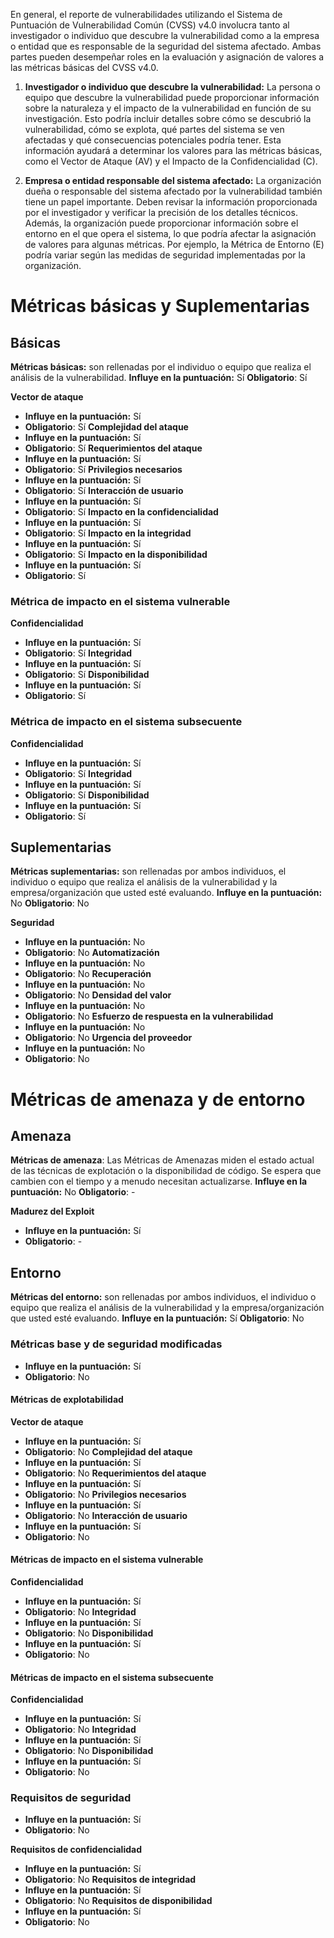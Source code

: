 En general, el reporte de vulnerabilidades utilizando el Sistema de Puntuación de Vulnerabilidad Común (CVSS) v4.0 involucra tanto al investigador o individuo que descubre la vulnerabilidad como a la empresa o entidad que es responsable de la seguridad del sistema afectado. Ambas partes pueden desempeñar roles en la evaluación y asignación de valores a las métricas básicas del CVSS v4.0.

1. **Investigador o individuo que descubre la vulnerabilidad:** La persona o equipo que descubre la vulnerabilidad puede proporcionar información sobre la naturaleza y el impacto de la vulnerabilidad en función de su investigación. Esto podría incluir detalles sobre cómo se descubrió la vulnerabilidad, cómo se explota, qué partes del sistema se ven afectadas y qué consecuencias potenciales podría tener. Esta información ayudará a determinar los valores para las métricas básicas, como el Vector de Ataque (AV) y el Impacto de la Confidencialidad (C).
   
2. **Empresa o entidad responsable del sistema afectado:** La organización dueña o responsable del sistema afectado por la vulnerabilidad también tiene un papel importante. Deben revisar la información proporcionada por el investigador y verificar la precisión de los detalles técnicos. Además, la organización puede proporcionar información sobre el entorno en el que opera el sistema, lo que podría afectar la asignación de valores para algunas métricas. Por ejemplo, la Métrica de Entorno (E) podría variar según las medidas de seguridad implementadas por la organización.

# Métricas básicas y Suplementarias
## Básicas
**Métricas básicas:** son rellenadas por el individuo o equipo que realiza el análisis de la vulnerabilidad.
**Influye en la puntuación:** Sí
**Obligatorio**: Sí

**Vector de ataque**
- **Influye en la puntuación:** Sí
- **Obligatorio**: Sí
**Complejidad del ataque**
- **Influye en la puntuación:** Sí
- **Obligatorio**: Sí
**Requerimientos del ataque**
- **Influye en la puntuación:** Sí
- **Obligatorio**: Sí
**Privilegios necesarios**
- **Influye en la puntuación:** Sí
- **Obligatorio**: Sí
**Interacción de usuario**
- **Influye en la puntuación:** Sí
- **Obligatorio**: Sí
**Impacto en la confidencialidad**
- **Influye en la puntuación:** Sí
- **Obligatorio**: Sí
**Impacto en la integridad**
- **Influye en la puntuación:** Sí
- **Obligatorio**: Sí
**Impacto en la disponibilidad**
- **Influye en la puntuación:** Sí
- **Obligatorio**: Sí
### Métrica de impacto en el sistema vulnerable
**Confidencialidad**
- **Influye en la puntuación:** Sí
- **Obligatorio**: Sí
**Integridad**
- **Influye en la puntuación:** Sí
- **Obligatorio**: Sí
**Disponibilidad**
- **Influye en la puntuación:** Sí
- **Obligatorio**: Sí

### Métrica de impacto en el sistema subsecuente
**Confidencialidad**
- **Influye en la puntuación:** Sí
- **Obligatorio**: Sí
**Integridad**
- **Influye en la puntuación:** Sí
- **Obligatorio**: Sí
**Disponibilidad**
- **Influye en la puntuación:** Sí
- **Obligatorio**: Sí

## Suplementarias
**Métricas suplementarias:** son rellenadas por ambos individuos, el individuo o equipo que realiza el análisis de la vulnerabilidad y la empresa/organización que usted esté evaluando.
**Influye en la puntuación:** No
**Obligatorio**: No

**Seguridad**
- **Influye en la puntuación:** No
- **Obligatorio**: No
**Automatización**
- **Influye en la puntuación:** No
- **Obligatorio**: No
**Recuperación**
- **Influye en la puntuación:** No
- **Obligatorio**: No
**Densidad del valor**
- **Influye en la puntuación:** No
- **Obligatorio**: No
**Esfuerzo de respuesta en la vulnerabilidad**
- **Influye en la puntuación:** No
- **Obligatorio**: No
**Urgencia del proveedor**
- **Influye en la puntuación:** No
- **Obligatorio**: No
# Métricas de amenaza y de entorno
## Amenaza
**Métricas de amenaza**: Las Métricas de Amenazas miden el estado actual de las técnicas de explotación o la disponibilidad de código. Se espera que cambien con el tiempo y a menudo necesitan actualizarse.
**Influye en la puntuación:** No
**Obligatorio**: -

**Madurez del Exploit**
- **Influye en la puntuación:** Sí
- **Obligatorio**: -
## Entorno
**Métricas del entorno:** son rellenadas por ambos individuos, el individuo o equipo que realiza el análisis de la vulnerabilidad y la empresa/organización que usted esté evaluando.
**Influye en la puntuación:** Sí
**Obligatorio**: No

### **Métricas base y de seguridad modificadas**
- **Influye en la puntuación:** Sí
- **Obligatorio**: No

#### Métricas de explotabilidad
**Vector de ataque**
- **Influye en la puntuación:** Sí
- **Obligatorio**: No
**Complejidad del ataque**
- **Influye en la puntuación:** Sí
- **Obligatorio**: No
**Requerimientos del ataque**
- **Influye en la puntuación:** Sí
- **Obligatorio**: No
**Privilegios necesarios**
- **Influye en la puntuación:** Sí
- **Obligatorio**: No
**Interacción de usuario**
- **Influye en la puntuación:** Sí
- **Obligatorio**: No

#### Métricas de impacto en el sistema vulnerable
**Confidencialidad**
- **Influye en la puntuación:** Sí
- **Obligatorio**: No
**Integridad**
- **Influye en la puntuación:** Sí
- **Obligatorio**: No
**Disponibilidad**
- **Influye en la puntuación:** Sí
- **Obligatorio**: No

#### Métricas de impacto en el sistema subsecuente
**Confidencialidad**
- **Influye en la puntuación:** Sí
- **Obligatorio**: No
**Integridad**
- **Influye en la puntuación:** Sí
- **Obligatorio**: No
**Disponibilidad**
- **Influye en la puntuación:** Sí
- **Obligatorio**: No

### Requisitos de seguridad
- **Influye en la puntuación:** Sí
- **Obligatorio**: No

**Requisitos de confidencialidad**
- **Influye en la puntuación:** Sí
- **Obligatorio**: No
**Requisitos de integridad**
- **Influye en la puntuación:** Sí
- **Obligatorio**: No
**Requisitos de disponibilidad**
- **Influye en la puntuación:** Sí
- **Obligatorio**: No